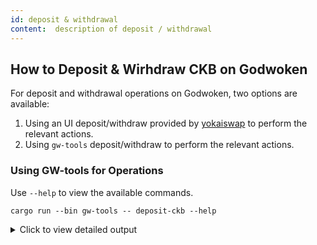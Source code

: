 ```yaml
---
id: deposit & withdrawal
content:  description of deposit / withdrawal
---
```

## How to Deposit & Wirhdraw CKB on Godwoken

For deposit and withdrawal operations on Godwoken, two options are available:
1. Using an UI deposit/withdraw provided by [yokaiswap](https://testnet.yokaiswap.com/bridge/deposit) to perform the relevant actions.
2. Using `gw-tools` deposit/withdraw to perform the relevant actions.

### Using GW-tools for Operations

Use `--help` to view the available commands.

```shell
cargo run --bin gw-tools -- deposit-ckb --help
```

<details>
<summary>Click to view detailed output</summary>

```
gw-tools-deposit-ckb
Deposit CKB to godwoken

USAGE:
	 gw-tools deposit-ckb [OPTIONS] --capacity <capaciry> --config-path <config-path>  --privkey-path <privkey-path>  --scripts-deployment-path <scripts-deployment-path>

FLAGS:
	 -h, --help		Prints help informaiton
	 -V, --version	Prints version information

OPTIONS:
	 -c, --capacity <capacity>						CKB capacity to deposit
	 	 --ckb-rpc <ckb-rpc-url>					CKB jsonrpc rpc sever URL [default: http://127.0.0.1:8114]

	 -o, --config-path <config-path>				The config.homl file path
	 -e, --eth-address <eth-address>				Target eth address, calculated by private key in default
	 -f, --fee <fee>								Transaction fee, default to 0.0001 CKB [default: 0.0001]
	 -g, --godwoken-rpc-url <godwoken-rpc-url>		Godwoken jsonrpc rpc sever URL [default: http://127.0.0.1:8119]

	 -k, --privkey-path <privkey-path>		 		The private key file path
	 	 --scripts-deployment-path <scripts-deployment-path>		 The scripts deployment results json file path

```
</details>

